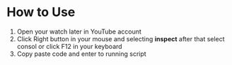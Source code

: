 # How to Use

1. Open your watch later in YouTube account
2. Click Right button in your mouse and selecting **inspect** after that select consol or click F12 in your keyboard
3. Copy paste code and enter to running script
